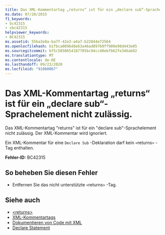 ```yaml
---
title: Das XML-Kommentartag „returns“ ist für ein „declare sub“-Sprachelement nicht zulässig.
ms.date: 07/20/2015
f1_keywords:
- bc42315
- vbc42315
helpviewer_keywords:
- BC42315
ms.assetid: 55ba3e8a-ba7f-42e3-a4a7-b22844e72564
ms.openlocfilehash: b1fbca089bdde63a46ad89769ff909e90d443e05
ms.sourcegitcommit: bf5c5850654187705bc94cc40ebfb62fe346ab02
ms.translationtype: MT
ms.contentlocale: de-DE
ms.lasthandoff: 09/23/2020
ms.locfileid: "91060067"
---
```

# <a name="xml-comment-tag-returns-is-not-permitted-on-a-declare-sub-language-element"></a>Das XML-Kommentartag „returns“ ist für ein „declare sub“-Sprachelement nicht zulässig.

Das XML-Kommentartag "returns" ist für ein "declare sub"-Sprachelement nicht zulässig. Der XML-Kommentar wird ignoriert.  
  
 Ein XML-Kommentar für eine `Declare Sub` -Deklaration darf kein `<`returns`>` -Tag enthalten.  
  
 **Fehler-ID:** BC42315  
  
## <a name="to-correct-this-error"></a>So beheben Sie diesen Fehler  
  
- Entfernen Sie das nicht unterstützte `<`returns`>` -Tag.  
  
## <a name="see-also"></a>Siehe auch

- [\<returns>](../language-reference/xmldoc/returns.md)
- [XML-Kommentartags](../language-reference/xmldoc/index.md)
- [Dokumentieren von Code mit XML](../programming-guide/program-structure/documenting-your-code-with-xml.md)
- [Declare Statement](../language-reference/statements/declare-statement.md)
